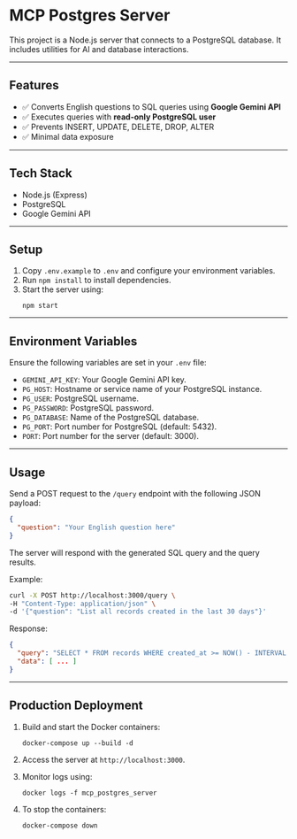 # MCP Postgres Server

This project is a Node.js server that connects to a PostgreSQL database. It includes utilities for AI and database interactions.

---

## Features
- ✅ Converts English questions to SQL queries using **Google Gemini API**
- ✅ Executes queries with **read-only PostgreSQL user**
- ✅ Prevents INSERT, UPDATE, DELETE, DROP, ALTER
- ✅ Minimal data exposure

---

## Tech Stack
- Node.js (Express)
- PostgreSQL
- Google Gemini API

---

## Setup

1. Copy `.env.example` to `.env` and configure your environment variables.
2. Run `npm install` to install dependencies.
3. Start the server using:
   ```
   npm start
   ```

---

## Environment Variables

Ensure the following variables are set in your `.env` file:

- `GEMINI_API_KEY`: Your Google Gemini API key.
- `PG_HOST`: Hostname or service name of your PostgreSQL instance.
- `PG_USER`: PostgreSQL username.
- `PG_PASSWORD`: PostgreSQL password.
- `PG_DATABASE`: Name of the PostgreSQL database.
- `PG_PORT`: Port number for PostgreSQL (default: 5432).
- `PORT`: Port number for the server (default: 3000).

---

## Usage

Send a POST request to the `/query` endpoint with the following JSON payload:

```json
{
  "question": "Your English question here"
}
```

The server will respond with the generated SQL query and the query results.

Example:

```bash
curl -X POST http://localhost:3000/query \
-H "Content-Type: application/json" \
-d '{"question": "List all records created in the last 30 days"}'
```

Response:

```json
{
  "query": "SELECT * FROM records WHERE created_at >= NOW() - INTERVAL '30 days';",
  "data": [ ... ]
}
```

---

## Production Deployment

1. Build and start the Docker containers:
   ```
   docker-compose up --build -d
   ```

2. Access the server at `http://localhost:3000`.

3. Monitor logs using:
   ```
   docker logs -f mcp_postgres_server
   ```

4. To stop the containers:
   ```
   docker-compose down
   ```
